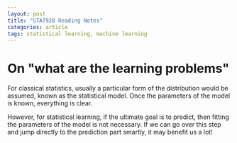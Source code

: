 ```yaml
---
layout: post
title: "STAT928 Reading Notes"
categories: article
tags: statistical learning, machine learning
---
```


# On "what are the learning problems"

For classical statistics, usually a particular form of the distribution would be assumed, known as the statistical model. Once the parameters of the model is known, everything is clear.

However, for statistical learning, if the ultimate goal is to predict, then fitting the parameters of the model is not necessary. If we can go over this step and jump directly to the prediction part smartly, it may benefit us a lot!

